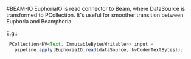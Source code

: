 #BEAM-IO
  EuphoriaIO is read connector to Beam, where DataSource is transformed to PCollection.
  It's useful for smoother transition between Euphoria and Beamphoria
  
  E.g.:
```java
 PCollection<KV<Text, ImmutableBytesWritable>> input =
   pipeline.apply(EuphoriaIO.read(dataSource, kvCoderTextBytes));
```